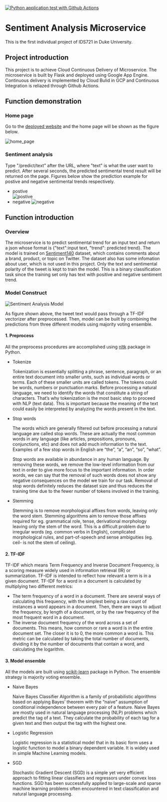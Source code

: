 [![Python application test with Github Actions](https://github.com/BokaiZZZ/sentiment_analysis/actions/workflows/main.yml/badge.svg)](https://github.com/BokaiZZZ/sentiment_analysis/actions/workflows/main.yml)

# Sentiment Analysis Microservice
This is the first individual project of IDS721 in Duke University.

## Project introduction 
This project is to achieve Cloud Continuous Delivery of Microservice. The microservice is built by Flask and deployed using Google App Engine. Continuous delivery is implemented by Cloud Bulid in GCP and Continuous Integration is reliazed through Github Actions. 

## Function demonstration
### Home page
Go to the [deployed website](http://sentiment-analysis-339601.ue.r.appspot.com/) and the home page will be shown as the figure below. 

![home_page](https://user-images.githubusercontent.com/97444802/151588859-82ee0b0c-cf6e-4a06-aa55-7b6024eff2ad.png)

### Sentiment analysis

Type "/predict/text" after the URL, where "text" is what the user want to predict. After several seconds, the predicted sentimental trend result will be returned on the page. Figures below show the prediction example for postive and negative sentimental trends respectively. 
- postive   
![postive](https://user-images.githubusercontent.com/97444802/151588434-f83d230a-2a7c-4922-9761-e2d60c9d36ec.png)
- negative
![negative](https://user-images.githubusercontent.com/97444802/151588461-4a7a4293-60c5-4d73-b600-3d09ee617cdd.png)


## Function introduction 

### Overview
The microservice is to predict sentimental trend for an input text and return a json whose format is {"text":input text, "trend": predicted trend}. The model is trained on [Sentiment140](http://help.sentiment140.com/home) dataset, which contains comments about a brand, product, or topic on Twitter. The dataset also has some infomation about user, which is not used in this project. Only the text and sentimental polarity of the tweet is kept to train the model. This is a binary classification task since the training set only has text with positive and negative sentiment trend. 

### Model Construct
![Sentiment Analysis Model](https://user-images.githubusercontent.com/97444802/151578663-9c7bcdda-6646-42ab-816c-b2f7feeb0497.png)

As figure shown above, the tweet text would pass through a TF-IDF vectorizer after preprocessed. Then, model can be built by combining the predictions from three different models using majority voting ensemble. 

#### 1. Preprocess
All the preprocess procedures are accomplished using [nltk](https://www.nltk.org/) package in Python. 
- Tokenize

  Tokenization is essentially splitting a phrase, sentence, paragraph, or an entire text document into smaller units, such as individual words or terms. Each of these smaller units are called tokens. The tokens could be words, numbers or punctuation marks. Before processing a natural language, we need to identify the words that constitute a string of characters. That’s why tokenization is the most basic step to proceed with NLP (text data). This is important because the meaning of the text could easily be interpreted by analyzing the words present in the text.

- Stop words  
  
  The words which are generally filtered out before processing a natural language are called stop words. These are actually the most common words in any language (like articles, prepositions, pronouns, conjunctions, etc) and does not add much information to the text. Examples of a few stop words in English are “the”, “a”, “an”, “so”, “what”.

  Stop words are available in abundance in any human language. By removing these words, we remove the low-level information from our text in order to give more focus to the important information. In order words, we can say that the removal of such words does not show any negative consequences on the model we train for our task. Removal of stop words definitely reduces the dataset size and thus reduces the training time due to the fewer number of tokens involved in the training.

- Stemming  
  
  Stemming is to remove morphological affixes from words, leaving only the word stem. Stemming algorithms aim to remove those affixes required for eg. grammatical role, tense, derivational morphology leaving only the stem of the word. This is a difficult problem due to irregular words (eg. common verbs in English), complicated morphological rules, and part-of-speech and sense ambiguities (eg. ceil- is not the stem of ceiling).

#### 2. TF-IDF

TF-IDF which means Term Frequency and Inverse Document Frequency, is a scoring measure widely used in information retrieval (IR) or summarization. TF-IDF is intended to reflect how relevant a term is in a given document. TF-IDF for a word in a document is calculated by multiplying two different metrics:

- The term frequency of a word in a document. There are several ways of calculating this frequency, with the simplest being a raw count of instances a word appears in a document. Then, there are ways to adjust the frequency, by length of a document, or by the raw frequency of the most frequent word in a document.
- The inverse document frequency of the word across a set of documents. This means, how common or rare a word is in the entire document set. The closer it is to 0, the more common a word is. This metric can be calculated by taking the total number of documents, dividing it by the number of documents that contain a word, and calculating the logarithm.

#### 3. Model ensemble

All the models are built using [scikit-learn](https://scikit-learn.org/stable/) package in Python. The ensemble strategy is majority voting ensemble.

- Naive Bayes

  Naive Bayes Classifier Algorithm is a family of probabilistic algorithms based on applying Bayes’ theorem with the “naive” assumption of conditional independence between every pair of a feature. Naive Bayes are mostly used in natural language processing (NLP) problems which predict the tag of a text. They calculate the probability of each tag for a given text and then output the tag with the highest one. 
  
- Logistic Regression

  Logistic regression is a statistical model that in its basic form uses a logistic function to model a binary dependent variable. It is widely used in simple Machine Learning models. 

- SGD

  Stochastic Gradient Descent (SGD) is a simple yet very efficient approach to fitting linear classifiers and regressors under convex loss functions. SGD has been successfully applied to large-scale and sparse machine learning problems often encountered in text classification and natural language processing. 
 
